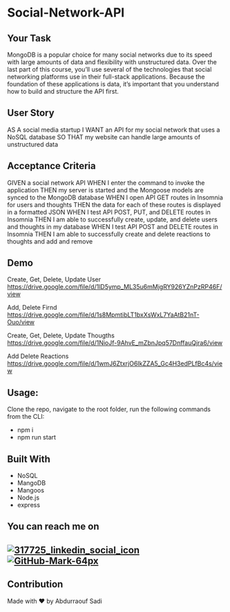 # Social-Network-API

## Your Task
MongoDB is a popular choice for many social networks due to its speed with large amounts of data and flexibility with unstructured data. Over the last part of this course, you’ll use several of the technologies that social networking platforms use in their full-stack applications. Because the foundation of these applications is data, it’s important that you understand how to build and structure the API first.

## User Story
AS A social media startup
I WANT an API for my social network that uses a NoSQL database
SO THAT my website can handle large amounts of unstructured data

## Acceptance Criteria
GIVEN a social network API
WHEN I enter the command to invoke the application
THEN my server is started and the Mongoose models are synced to the MongoDB database
WHEN I open API GET routes in Insomnia for users and thoughts
THEN the data for each of these routes is displayed in a formatted JSON
WHEN I test API POST, PUT, and DELETE routes in Insomnia
THEN I am able to successfully create, update, and delete users and thoughts in my database
WHEN I test API POST and DELETE routes in Insomnia
THEN I am able to successfully create and delete reactions to thoughts and add and remove

## Demo
Create, Get, Delete, Update User
https://drive.google.com/file/d/1lD5ymp_ML35u6mMjgRY926YZnPzRP46F/view

Add, Delete Firnd 
https://drive.google.com/file/d/1s8MpmtibLT1bxXsWxL7YaAtB21nT-Ouo/view

Create, Get, Delete, Update Thougths
https://drive.google.com/file/d/1NioJf-9AhvE_mZbnJpq57DnffauQjra6/view

Add Delete Reactions
https://drive.google.com/file/d/1wmJ6ZtxrjO6IkZZA5_Gc4H3edPLfBc4s/view




## Usage:
Clone the repo, navigate to the root folder, run the following commands from the CLI:
* npm i
* npm run start

## Built With
* NoSQL 
* MangoDB 
* Mangoos 
* Node.js
* express

## You can reach me on
[![317725_linkedin_social_icon](https://user-images.githubusercontent.com/89751266/140631331-e97c3a6d-52f7-4d12-b38f-33ca5a2fad7d.png)][1]
[![GitHub-Mark-64px](https://user-images.githubusercontent.com/89751266/140631675-21779441-b105-4714-a99d-1785de17d460.png)][2]
---
[1]: https://www.linkedin.com/in/abdurraouf-sadi/
[2]: https://github.com/asadi80

## Contribution
Made with ❤️ by Abdurraouf Sadi